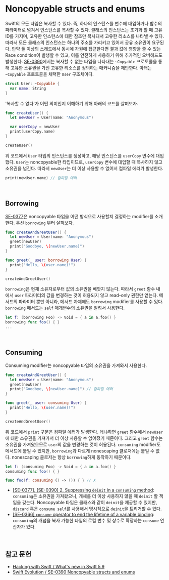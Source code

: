 # Noncopyable structs and enums

Swift의 모든 타입은 복사할 수 있다. 즉, 하나의 인스턴스를 변수에 대입하거나 함수의 파라미터로 넘겨서 인스턴스를 복사할 수 있다. 클래스의 인스턴스는 초기화 할 때 고유 ID를 가지며, 고유한 인스턴스에 대한 참조만 복사돼서 고유한 리소스를 나타낼 수 있다. 따라서 모든 클래스의 인스턴스는 하나의 주소를 가리키고 있어서 공유 소유권이 요구된다. 만약 둘 이상의 스레드에서 동시에 자원에 접근한다면 결과 값에 영향을 줄 수 있는 Race condition이 발생할 수 있고, 이를 안전하게 사용하기 위해 추가적인 오버헤드도 발생한다. [SE-0390](https://github.com/apple/swift-evolution/blob/main/proposals/0390-noncopyable-structs-and-enums.md)에서는 복사할 수 없는 타입을 나타내는 `~Copyable` 프로토콜을 통해 고유한 소유권을 가진 고유한 리소스를 정의하는 매커니즘을 제안한다. 아래는 `~Copyable` 프로토콜을 채택한 `User` 구조체이다.

```swift
struct User: ~Copyable {
  var name: String
}
```

'복사할 수 없다'가 어떤 의미인지 이해하기 위해 아래의 코드를 살펴보자.

```swift
func createUser() {
  let newUser = User(name: "Anonymous")

  var userCopy = newUser
  print(userCopy.name)
}

createUser()
```

위 코드에서 `User` 타입의 인스턴스를 생성하고, 해당 인스턴스를 `userCopy` 변수에 대입했다. `User`는 noncopyable한 타입이므로, `userCopy` 변수에 대입할 때 복사하지 않고 소유권을 넘긴다. 따라서 `newUser`는 더 이상 사용할 수 없어서 컴파일 에러가 발생한다.

```swift
print(newUser.name) // 컴파일 에러
```

&nbsp;
## Borrowing

[SE-0377](https://github.com/apple/swift-evolution/blob/main/proposals/0377-parameter-ownership-modifiers.md)은 noncopyable 타입을 어떤 방식으로 사용할지 결정하는 modifier를 소개한다. 우선 `borrowing` 부터 살펴보자.

```swift
func createAndGreetUser() {
  let newUser = User(name: "Anonymous")
  greet(newUser)
  print("Goodbye, \(newUser.name)")
}

func greet(_ user: borrowing User) {
  print("Hello, \(user.name)!")
}

createAndGreetUser()
```

`borrowing`은 현재 소유자로부터 값의 소유권을 빼앗지 않는다. 따라서 `greet` 함수 내에서 `user` 파라미터의 값을 변경하는 것이 허용되지 않고 read-only 권한만 얻는다. 메서드의 파라미터 뿐만 아니라, 메서드 자체에도 `borrowing` modifier를 사용할 수 있다. `borrowing` 메서드는 `self` 매개변수의 소유권을 빌려서 사용한다.

```swift
let f: (borrowing Foo) -> Void = { a in a.foo() }
borrowing func foo() { }
...
```

&nbsp;
## Consuming

Consuming modifier는 noncopyable 타입의 소유권을 가져와서 사용한다.

```swift
func createAndGreetUser() {
  let newUser = User(name: "Anonymous")
  greet(newUser)
  print("Goodbye, \(newUser.name)") // 컴파일 에러
}

func greet(_ user: consuming User) {
  print("Hello, \(user.name)!")
}

createAndGreetUser()
```

위 코드에서 `print` 구문은 컴파일 에러가 발생한다. 왜냐하면 `greet` 함수에서 `newUser`에 대한 소유권을 가져가서 더 이상 사용할 수 없어졌기 때문이다. 그리고 `greet` 함수는 소유권을 가져왔으므로 `user`의 값을 변경하는 것이 허용된다. `consuming` modifier도 메서드에 붙일 수 있지만, `borrowing`과 다르게 nonescaping 클로저에는 붙일 수 없다. nonescaping 클로저는 항상 `borrowing`하게 동작하기 때문이다.

```swift
let f: (consuming Foo) -> Void = { a in a.foo() }
consuming func foo() { }

func foo(f: consuming () -> ()) { } // X
```

- [[SE-0377], [SE-0390] 2. Suppressing `deinit` in a `consuming` method](./suppressing-deinit-in-a-consuming-method.md): `consuming`은 소유권을 가져왔으니, 개체를 더 이상 사용하지 않을 때 `deinit` 할 책임을 갖는다. Noncopyable 타입은 클래스와 같이 `deinit`을 제공할 수 있지만, `discard` 혹은 `consume self`를 사용해서 명시적으로 `deinit`을 트리거할 수 있다.
- [[SE-0366] `consume` operator to end the lifetime of a variable binding](./consume-operator-to-end-the-lifetime-of-a-variable-binding.md): `consuming`의 개념을 복사 가능한 타입의 로컬 변수 및 상수로 확장하는 `consume` 연산자가 있다.

&nbsp;
## 참고 문헌

- [Hacking with Swift / What's new in Swift 5.9](https://www.hackingwithswift.com/articles/258/whats-new-in-swift-5-9)
- [Swift Evolution / SE-0390 Noncopyable structs and enums](https://github.com/apple/swift-evolution/blob/main/proposals/0390-noncopyable-structs-and-enums.md)